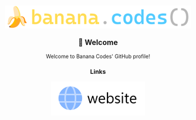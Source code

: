 <div align=center>
    <img src=https://raw.githubusercontent.com/bananadotcodes/.github/main/images/banner-transparent.svg>
    <h3 align=center><big>👋 Welcome</big></h3>
    <p align=center>Welcome to Banana Codes' GitHub profile!</p>
    <h3 align=center>Links</h3>
    <a title="Visit the website" href=//banana.codes><img src=https://raw.githubusercontent.com/bananadotcodes/.github/main/images/icon-web.svg></a>
</div>
